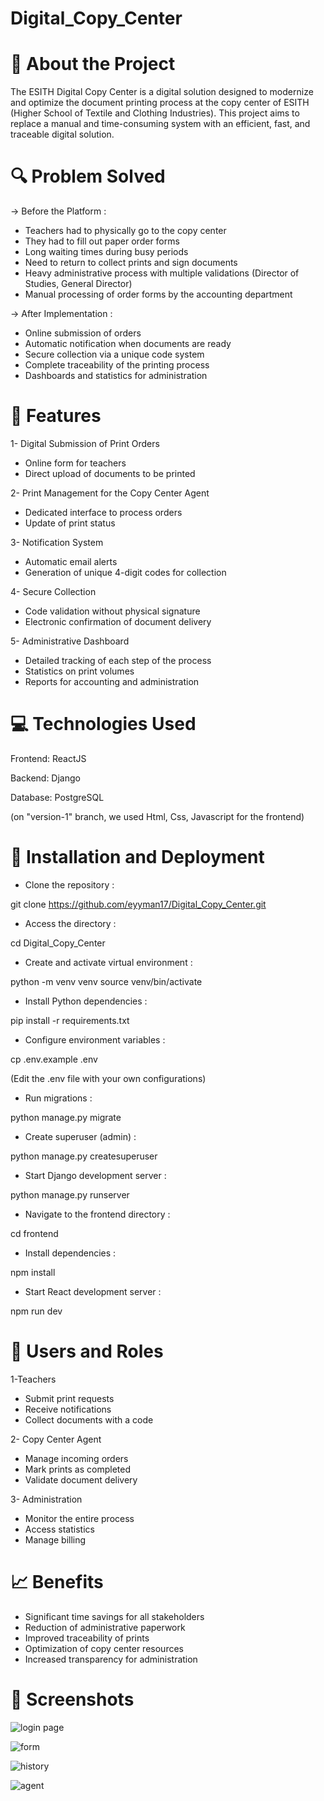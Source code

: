 # Digital_Copy_Center

# 📝 About the Project
The ESITH Digital Copy Center is a digital solution designed to modernize and optimize the document printing process at the copy center of ESITH (Higher School of Textile and Clothing Industries). This project aims to replace a manual and time-consuming system with an efficient, fast, and traceable digital solution.


# 🔍 Problem Solved

-> Before the Platform :
- Teachers had to physically go to the copy center
- They had to fill out paper order forms
- Long waiting times during busy periods
- Need to return to collect prints and sign documents
- Heavy administrative process with multiple validations (Director of Studies, General Director)
- Manual processing of order forms by the accounting department

-> After Implementation :
- Online submission of orders
- Automatic notification when documents are ready
- Secure collection via a unique code system
- Complete traceability of the printing process
- Dashboards and statistics for administration


# 🚀 Features

1- Digital Submission of Print Orders
  * Online form for teachers
  * Direct upload of documents to be printed

2- Print Management for the Copy Center Agent
  * Dedicated interface to process orders
  * Update of print status

3- Notification System
  * Automatic email alerts
  * Generation of unique 4-digit codes for collection

4- Secure Collection
  * Code validation without physical signature
  * Electronic confirmation of document delivery

5- Administrative Dashboard
  * Detailed tracking of each step of the process
  * Statistics on print volumes
  * Reports for accounting and administration


# 💻 Technologies Used

Frontend: ReactJS

Backend: Django

Database: PostgreSQL

(on "version-1" branch, we used Html, Css, Javascript for the frontend)


# 🔧 Installation and Deployment

- Clone the repository :

git clone https://github.com/eyyman17/Digital_Copy_Center.git

- Access the directory :

cd Digital_Copy_Center

- Create and activate virtual environment :

python -m venv venv
source venv/bin/activate 

- Install Python dependencies :

pip install -r requirements.txt

- Configure environment variables :

cp .env.example .env

(Edit the .env file with your own configurations)

- Run migrations :

python manage.py migrate

- Create superuser (admin) :

python manage.py createsuperuser

- Start Django development server :

python manage.py runserver

- Navigate to the frontend directory :

cd frontend

- Install dependencies :

npm install

- Start React development server :

npm run dev

# 👥 Users and Roles

1-Teachers
 * Submit print requests
 * Receive notifications
 * Collect documents with a code

2- Copy Center Agent
 * Manage incoming orders
 * Mark prints as completed
 * Validate document delivery

3- Administration
 * Monitor the entire process
 * Access statistics
 * Manage billing

# 📈 Benefits
 * Significant time savings for all stakeholders
 * Reduction of administrative paperwork
 * Improved traceability of prints
 * Optimization of copy center resources
 * Increased transparency for administration

# 📸 Screenshots

![login page](https://github.com/user-attachments/assets/7cae1efc-877c-48e2-bd7a-248e89612a79)

![form](https://github.com/user-attachments/assets/b16812dd-98d9-455b-8426-eeee3d0e1b41)

![history](https://github.com/user-attachments/assets/d97e036d-e205-417d-b787-d9b11efb083a)

![agent](https://github.com/user-attachments/assets/26103353-29c1-4b2b-9961-868eb764f432)


